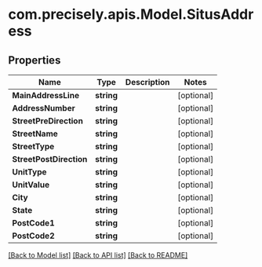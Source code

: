
# com.precisely.apis.Model.SitusAddress

## Properties

Name | Type | Description | Notes
------------ | ------------- | ------------- | -------------
**MainAddressLine** | **string** |  | [optional] 
**AddressNumber** | **string** |  | [optional] 
**StreetPreDirection** | **string** |  | [optional] 
**StreetName** | **string** |  | [optional] 
**StreetType** | **string** |  | [optional] 
**StreetPostDirection** | **string** |  | [optional] 
**UnitType** | **string** |  | [optional] 
**UnitValue** | **string** |  | [optional] 
**City** | **string** |  | [optional] 
**State** | **string** |  | [optional] 
**PostCode1** | **string** |  | [optional] 
**PostCode2** | **string** |  | [optional] 

[[Back to Model list]](../README.md#documentation-for-models)
[[Back to API list]](../README.md#documentation-for-api-endpoints)
[[Back to README]](../README.md)

